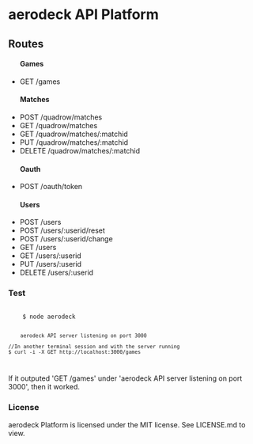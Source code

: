 <h1>aerodeck API Platform</h1>

<h2>Routes</h2>
<ul>
	<h4>Games</h4>
	<li>
		GET /games
	</li>
	<h4>Matches</h4>
	<li>
		POST /quadrow/matches
	</li>
	<li>
		GET /quadrow/matches
	</li>
	<li>
		GET /quadrow/matches/:matchid
	</li>
	<li>
		PUT /quadrow/matches/:matchid
	</li>
	<li>
		DELETE /quadrow/matches/:matchid
	</li>
	<h4>Oauth</h4>
	<li>
		POST /oauth/token
	</li>
	<h4>Users</h4>
	<li>
		POST /users
	</li>
	<li>
		POST /users/:userid/reset
	</li>
	<li>
		POST /users/:userid/change
	</li>
	<li>
		GET /users
	</li>
	<li>
		GET /users/:userid
	</li>
	<li>
		PUT /users/:userid
	</li>
	<li>
		DELETE /users/:userid
	</li>
</ul>
<h3>Test</h3>
<code>
	$ node aerodeck

		aerodeck API server listening on port 3000

	//In another terminal session and with the server running
	$ curl -i -X GET http://localhost:3000/games
</code>
<p>If it outputed 'GET /games' under 'aerodeck API server listening on port 3000', then it worked.</p>
<h3>License</h3>
<p>aerodeck Platform is licensed under the MIT license. See LICENSE.md to view.</p> 